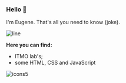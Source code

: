 
### Hello 👋

I'm Eugene. That's all you need to know (joke).

![line](https://user-images.githubusercontent.com/115372801/228603269-91f18800-14b4-4ea0-b7a9-165e7203690d.png)





**Here you can find:**
- ITMO lab's;
- some HTML, CSS and JavaScript

![icons5](https://user-images.githubusercontent.com/115372801/228608600-a2340e04-dbf5-452b-9d9e-0045e7220564.png)




